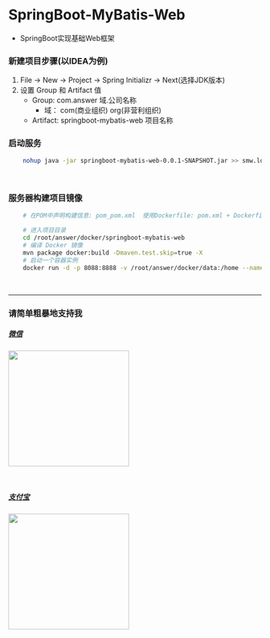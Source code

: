 # SpringBoot-MyBatis-Web
  - SpringBoot实现基础Web框架

### 新建项目步骤(以IDEA为例)
  1. File -> New -> Project -> Spring Initializr -> Next(选择JDK版本)
  2. 设置 Group 和 Artifact 值
      - Group: com.answer  域.公司名称
          - 域： com(商业组织) org(非营利组织)
      - Artifact: springboot-mybatis-web    项目名称
          
### 启动服务
```bash
    nohup java -jar springboot-mybatis-web-0.0.1-SNAPSHOT.jar >> smw.log 2>&1 &
``` 

&nbsp;
    
### 服务器构建项目镜像
```bash
    # 在POM中声明构建信息: pom_pom.xml  使用Dockerfile: pom.xml + Dockerfile
    
    # 进入项目目录
    cd /root/answer/docker/springboot-mybatis-web
    # 编译 Docker 镜像
    mvn package docker:build -Dmaven.test.skip=true -X
    # 启动一个容器实例
    docker run -d -p 8088:8888 -v /root/answer/docker/data:/home --name smw IMAGE_ID
```         

&nbsp;

***
### 请简单粗暴地支持我
##### [微信](https://github.com/AnswerAIL/answer-ai-repositories/blob/master/pay/wx.jpg)
<img src="https://github.com/AnswerAIL/answer-ai-repositories/blob/master/pay/wx.jpg"  height="230" width="240">

&nbsp;

##### [支付宝](https://github.com/AnswerAIL/answer-ai-repositories/blob/master/pay/zfb.png)
<img src="https://github.com/AnswerAIL/answer-ai-repositories/blob/master/pay/zfb.png"  height="230" width="240">
